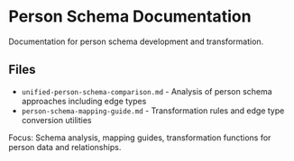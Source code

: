 # Person Schema Documentation

Documentation for person schema development and transformation.

## Files
- `unified-person-schema-comparison.md` - Analysis of person schema approaches including edge types
- `person-schema-mapping-guide.md` - Transformation rules and edge type conversion utilities

Focus: Schema analysis, mapping guides, transformation functions for person data and relationships.